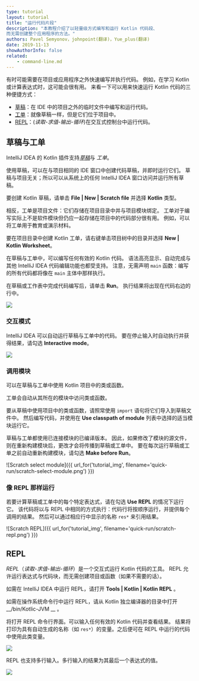 ```yaml
---
type: tutorial
layout: tutorial
title: "运行代码片段"
description: "本教程介绍了以轻量级方式编写和运行 Kotlin 代码段、
而无需创建整个应用程序的方法。"
authors: Pavel Semyonov，johnpoint(翻译)，Yue_plus(翻译)
date: 2019-11-13
showAuthorInfo: false
related:
    - command-line.md
---
```


有时可能需要在项目或应用程序之外快速编写并执行代码。
例如，在学习 Kotlin 或计算表达式时，这可能会很有用。
来看一下可以用来快速运行 Kotlin 代码的三种便捷方式：
* [草稿](#scratches-and-worksheets)：在 IDE 中的项目之外的临时文件中编写和运行代码。
* [工单](#scratches-and-worksheets)：就像草稿一样，但是它们位于项目中。
* [REPL](#repl)：(_<span title="Read">读取</span>-<span title="Eval">求值</span>-<span title="Print">输出</span>-<span title="Loop">循环</span>_)在交互式控制台中运行代码。

## 草稿与工单

IntelliJ IDEA 的 Kotlin 插件支持[_草稿_](https://www.jetbrains.com/help/idea/scratches.html)与 _工单_。
 
使用草稿，可以在与项目相同的 IDE 窗口中创建代码草稿，并即时运行它们。
草稿与项目无关；所以可以从系统上的任何 IntelliJ IDEA 窗口访问并运行所有草稿。

要创建 Kotlin 草稿，请单击 __File \| New \| Scratch file__ 并选择 __Kotlin__ 类型。

相反，工单是项目文件：它们存储在项目目录中并与项目模块绑定。
工单对于编写实际上不是软件模块但仍应一起存储在项目中的代码部分很有用。
例如，可以将工单用于教育或演示材料。

要在项目目录中创建 Kotlin 工单，请右键单击项目树中的目录并选择
__New \| Kotlin Worksheet__。

在草稿与工单中，可以编写任何有效的 Kotlin 代码。
语法高亮显示、自动完成与其他 IntelliJ IDEA 代码编辑功能也都受支持。
注意，无需声明 `main` 函数：编写的所有代码都将像在 `main` 主体中那样执行。

在草稿或工作表中完成代码编写后，请单击 __Run__。
执行结果将出现在代码右边的行中。

<div style="display: flex; align-items: center; margin-bottom: 10px;">
    <img
    src="{{ url_for('asset', path='images/tutorials/quick-run/scratch-run.png') }}"
    data-gif-src="{{ url_for('asset', path='images/tutorials/quick-run/scratch-run.gif') }}"
    class="gif-image">
</div>

### 交互模式

IntelliJ IDEA 可以自动运行草稿与工单中的代码。
要在停止输入时自动执行并获得结果，请勾选 __Interactive mode__。

<div style="display: flex; align-items: center; margin-bottom: 10px;">
    <img
    src="{{ url_for('asset', path='images/tutorials/quick-run/scratch-interactive.png') }}"
    data-gif-src="{{ url_for('asset', path='images/tutorials/quick-run/scratch-interactive.gif') }}"
    class="gif-image">
</div>

### 调用模块

可以在草稿与工单中使用 Kotlin 项目中的类或函数。

工单会自动从其所在的模块中访问类或函数。

要从草稿中使用项目中的类或函数，请照常使用 `import` 语句将它们导入到草稿文件中。
然后编写代码，并使用在 __Use classpath of module__ 列表中选择的适当模块运行它。

草稿与工单都使用已连接模块的已编译版本。
因此，如果修改了模块的源文件，则在重新构建模块后，更改才会将传播到草稿或工单中。
要在每次运行草稿或工单之前自动重新构建模块，请勾选 __Make before Run__。

![Scratch select module]({{ url_for('tutorial_img', filename='quick-run/scratch-select-module.png') }})

### 像 REPL 那样运行

若要计算草稿或工单中的每个特定表达式，请在勾选 __Use REPL__ 的情况下运行它。
该代码将以与 REPL 中相同的方式执行：代码行将按顺序运行，并提供每个调用的结果。
然后可以通过相应行中显示的名称 `res*` 来引用结果。

![Scratch REPL]({{ url_for('tutorial_img', filename='quick-run/scratch-repl.png') }})

## REPL

_REPL_（_<span title="Read">读取</span>-<span title="Eval">求值</span>-<span title="Print">输出</span>-<span title="Loop">循环</span>_）是一个交互式运行 Kotlin 代码的工具。
REPL 允许运行表达式与代码块，而无需创建项目或函数（如果不需要的话）。

如需在 IntelliJ IDEA 中运行 REPL，请打开 __Tools \| Kotlin \| Kotlin REPL__ 。

如需在操作系统命令行中运行 REPL，请从 Kotlin 独立编译器的目录中打开 __/bin/Kotlic-JVM __ 。

将打开 REPL 命令行界面。可以输入任何有效的 Kotlin 代码并查看结果。
结果将打印为具有自动生成的名称（如 `res*`）的变量。之后便可在 REPL 中运行的代码中使用此类变量。

<div style="display: flex; align-items: center; margin-bottom: 10px;">
    <img
    src="{{ url_for('asset', path='images/tutorials/quick-run/repl-run.png') }}"
    data-gif-src="{{ url_for('asset', path='images/tutorials/quick-run/repl-run.gif') }}"
    class="gif-image">
</div>

REPL 也支持多行输入。多行输入的结果为其最后一个表达式的值。

<div style="display: flex; align-items: center; margin-bottom: 10px;">
    <img
    src="{{ url_for('asset', path='images/tutorials/quick-run/repl-multi-line.png') }}"
    data-gif-src="{{ url_for('asset', path='images/tutorials/quick-run/repl-multi-line.gif') }}"
    class="gif-image">
</div>
